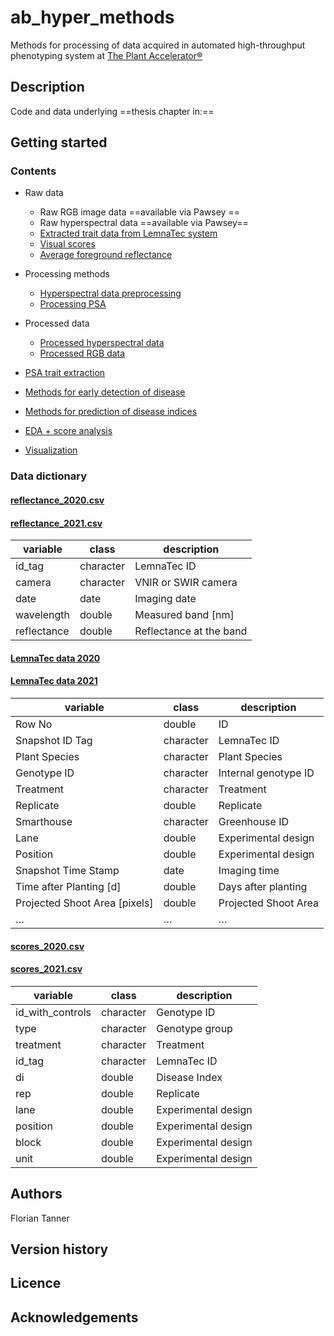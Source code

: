 # ab_hyper_methods
Methods for processing of data acquired in automated high-throughput phenotyping system at 
[The Plant Accelerator®](https://plantphenomics.org.au/services/accelerator/)

## Description

Code and data underlying ==thesis chapter in:== 

## Getting started

### Contents

- Raw data
	* Raw RGB image data ==available via Pawsey ==
	* Raw hyperspectral data ==available via Pawsey==
	* [Extracted trait data from LemnaTec system](https://github.com/FCTanner/ab_hsi_phenotyping/tree/main/raw_data/lemnatec)
	* [Visual scores](https://github.com/FCTanner/ab_hsi_phenotyping/tree/main/raw_data/scores)
	* [Average foreground reflectance](https://github.com/FCTanner/ab_hsi_phenotyping/tree/main/raw_data/hyperspectral)

- Processing methods
	* [Hyperspectral data preprocessing](https://github.com/FCTanner/ab_hsi_phenotyping/tree/main/pre_processing/hyperspectral)
	* [Processing PSA](https://github.com/FCTanner/ab_hsi_phenotyping/tree/main/eda)

- Processed data
	* [Processed hyperspectral data](https://github.com/FCTanner/ab_hsi_phenotyping/tree/main/pre_processing/hyperspectral/out)
	* [Processed RGB data](https://github.com/FCTanner/ab_hsi_phenotyping/tree/main/eda/out/data)

- [PSA trait extraction](https://github.com/FCTanner/ab_hsi_phenotyping/tree/main/psa_analysis)

- [Methods for early detection of disease](https://github.com/FCTanner/ab_hsi_phenotyping/tree/main/detect_ab)

- [Methods for prediction of disease indices](https://github.com/FCTanner/ab_hsi_phenotyping/tree/main/predict_di)

- [EDA + score analysis](https://github.com/FCTanner/ab_hsi_phenotyping/tree/main/eda)

- [Visualization](https://github.com/FCTanner/ab_hsi_phenotyping/tree/main/visualize_spectrum)

### Data dictionary

#### [reflectance_2020.csv](https://github.com/FCTanner/ab_hsi_phenotyping/blob/main/raw_data/hyperspectral/reflectance_2020.csv)
#### [reflectance_2021.csv](https://github.com/FCTanner/ab_hsi_phenotyping/blob/main/raw_data/hyperspectral/reflectance_2022.csv)

| variable    | class     | description             |
|-------------|-----------|-------------------------|
| id_tag      | character | LemnaTec ID             |
| camera      | character | VNIR or SWIR camera     |
| date        | date      | Imaging date            |
| wavelength  | double    | Measured band [nm]      |
| reflectance | double    | Reflectance at the band |

#### [LemnaTec data 2020](https://github.com/FCTanner/ab_hsi_phenotyping/blob/main/raw_data/lemnatec/2020/0521_Chickpea%20Florian_rawdata%281%29_20200611.xlsx)
#### [LemnaTec data 2021](https://github.com/FCTanner/ab_hsi_phenotyping/blob/main/raw_data/lemnatec/2021/0588%20Chickpea%20Florian%20rawdata%281%29_20210623.xlsx)


| variable                      | class     | description          |
|-------------------------------|-----------|----------------------|
| Row No                        | double    | ID                   |
| Snapshot ID Tag               | character | LemnaTec ID          |
| Plant Species                 | character | Plant Species        |
| Genotype ID                   | character | Internal genotype ID |
| Treatment                     | character | Treatment            |
| Replicate                     | double    | Replicate            |
| Smarthouse                    | character | Greenhouse ID        |
| Lane                          | double    | Experimental design  |
| Position                      | double    | Experimental design  |
| Snapshot Time Stamp           | date      | Imaging time         |
| Time after Planting [d]       | double    | Days after planting  |
| Projected Shoot Area [pixels] | double    | Projected Shoot Area |
| …                             | …         | …                    |

#### [scores_2020.csv](https://github.com/FCTanner/ab_hsi_phenotyping/blob/main/raw_data/scores/scores_2020.csv)
#### [scores_2021.csv](https://github.com/FCTanner/ab_hsi_phenotyping/blob/main/raw_data/scores/scores_2021.csv)

| variable         | class     | description         |
|------------------|-----------|---------------------|
| id_with_controls | character | Genotype ID         |
| type             | character | Genotype group      |
| treatment        | character | Treatment           |
| id_tag           | character | LemnaTec ID         |
| di               | double    | Disease Index       |
| rep              | double    | Replicate           |
| lane             | double    | Experimental design |
| position         | double    | Experimental design |
| block            | double    | Experimental design |
| unit             | double    | Experimental design |


## Authors

Florian Tanner 

## Version history

## Licence

## Acknowledgements